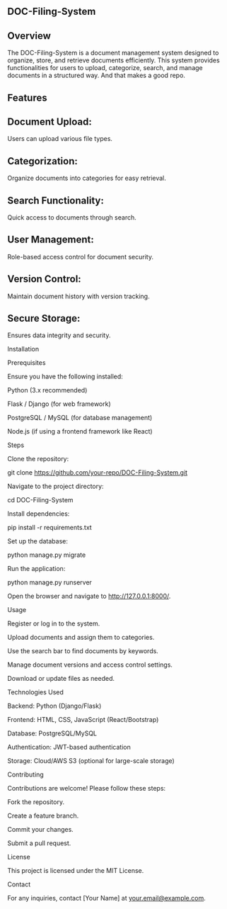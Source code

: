 ## DOC-Filing-System

## Overview

The DOC-Filing-System is a document management system designed to organize, store, and retrieve documents efficiently. This system provides functionalities for users to upload, categorize, search, and manage documents in a structured way. And that makes a good repo.

## Features

## Document Upload: 
Users can upload various file types.

## Categorization: 
Organize documents into categories for easy retrieval.

## Search Functionality: 
Quick access to documents through search.

## User Management:
Role-based access control for document security.

## Version Control: 
Maintain document history with version tracking.

## Secure Storage: 
Ensures data integrity and security.

Installation

Prerequisites

Ensure you have the following installed:

Python (3.x recommended)

Flask / Django (for web framework)

PostgreSQL / MySQL (for database management)

Node.js (if using a frontend framework like React)

Steps

Clone the repository:

git clone https://github.com/your-repo/DOC-Filing-System.git

Navigate to the project directory:

cd DOC-Filing-System

Install dependencies:

pip install -r requirements.txt

Set up the database:

python manage.py migrate

Run the application:

python manage.py runserver

Open the browser and navigate to http://127.0.0.1:8000/.

Usage

Register or log in to the system.

Upload documents and assign them to categories.

Use the search bar to find documents by keywords.

Manage document versions and access control settings.

Download or update files as needed.

Technologies Used

Backend: Python (Django/Flask)

Frontend: HTML, CSS, JavaScript (React/Bootstrap)

Database: PostgreSQL/MySQL

Authentication: JWT-based authentication

Storage: Cloud/AWS S3 (optional for large-scale storage)

Contributing

Contributions are welcome! Please follow these steps:

Fork the repository.

Create a feature branch.

Commit your changes.

Submit a pull request.

License

This project is licensed under the MIT License.

Contact

For any inquiries, contact [Your Name] at your.email@example.com.
